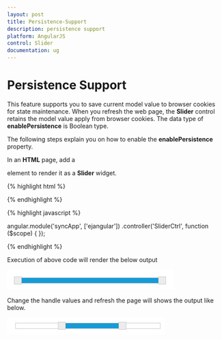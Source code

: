 ```yaml
---
layout: post
title: Persistence-Support
description: persistence support
platform: AngularJS
control: Slider
documentation: ug
---
```


# Persistence Support

This feature supports you to save current model value to browser cookies for state maintenance. When you refresh the web page, the **Slider** control retains the model value apply from browser cookies. The data type of **enablePersistence** is Boolean type. 

The following steps explain you on how to enable the **enablePersistence** property.

In an **HTML** page, add a **<div>** element to render it as a **Slider** widget.

{% highlight html %}

<div id="rangeSlider" ej-slider e-width="width" e-slidertype="Range" e-enablePersistence="true"></div>

{% endhighlight %}


{% highlight javascript %}

  angular.module('syncApp', ['ejangular'])
           .controller('SliderCtrl', function ($scope) {
           });

{% endhighlight %}

Execution of above code will render the below output 

![](Enable_persistence_images/persist_img1.png)

Change the handle values and refresh the page will shows the output like below.

![](Enable_persistence_images/persist_img2.png)